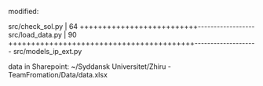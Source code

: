  modified:

 src/check_sol.py     |  64 ++++++++++++++++++++++++++------------------
 src/load_data.py     |  90 +++++++++++++++++++++++++++++++++++++++++--------------------
 src/models_ip_ext.py


data in Sharepoint:
~/Syddansk Universitet/Zhiru - TeamFromation/Data/data.xlsx
